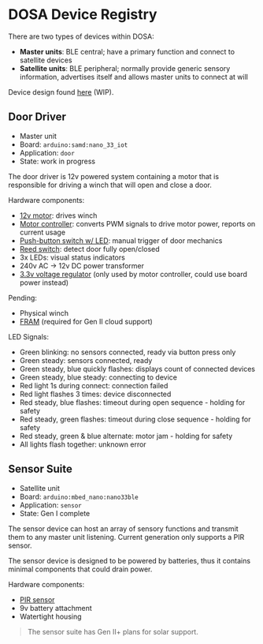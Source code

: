 DOSA Device Registry
====================

There are two types of devices within DOSA:
* **Master units**: BLE central; have a primary function and connect to satellite devices
* **Satellite units**: BLE peripheral; normally provide generic sensory information, advertises itself and allows 
                       master units to connect at will

Device design found [here](https://drive.google.com/file/d/1iOGFvSHi1p7XgKmgojp_A2M7-Gj7CR4N/view?usp=sharing) (WIP).

Door Driver
-----------
* Master unit
* Board: `arduino:samd:nano_33_iot`
* Application: `door`
* State: work in progress

The door driver is 12v powered system containing a motor that is responsible for driving a winch that will open and 
close a door.

Hardware components:
* [12v motor](https://core-electronics.com.au/100-1-metal-gearmotor-37dx73l-mm-12v-with-64-cpr-encoder-helical-pinion.html): drives winch
* [Motor controller](https://core-electronics.com.au/vnh5019-motor-driver-carrier.html): converts PWM signals to drive motor power, reports on current usage
* [Push-button switch w/ LED](https://core-electronics.com.au/waterproof-metal-pushbutton-with-blue-led-ring-16mm-blue-momentary.html): manual trigger of door mechanics
* [Reed switch](https://core-electronics.com.au/magnetic-door-switch-set.html): detect door fully open/closed
* 3x LEDs: visual status indicators
* 240v AC -> 12v DC power transformer
* [3.3v voltage regulator](https://core-electronics.com.au/pololu-3-3v-500ma-step-down-voltage-regulator-d24v5f3.html) (only used by motor controller, could use board power instead)

Pending:
* Physical winch
* [FRAM](https://core-electronics.com.au/adafruit-spi-non-volatile-fram-breakout-64kbit-8kbyte.html) (required for Gen II cloud support)

LED Signals:
* Green blinking: no sensors connected, ready via button press only
* Green steady: sensors connected, ready
* Green steady, blue quickly flashes: displays count of connected devices
* Green steady, blue steady: connecting to device
* Red light 1s during connect: connection failed
* Red light flashes 3 times: device disconnected
* Red steady, blue flashes: timeout during open sequence - holding for safety
* Red steady, green flashes: timeout during close sequence - holding for safety
* Red steady, green & blue alternate: motor jam - holding for safety
* All lights flash together: unknown error

Sensor Suite
------------
* Satellite unit
* Board: `arduino:mbed_nano:nano33ble`
* Application: `sensor`
* State: Gen I complete

The sensor device can host an array of sensory functions and transmit them to any master unit listening. Current
generation only supports a PIR sensor.

The sensor device is designed to be powered by batteries, thus it contains minimal components that could drain power.

Hardware components:
* [PIR sensor](https://core-electronics.com.au/pir-motion-sensor-11609.html)
* 9v battery attachment
* Watertight housing

> The sensor suite has Gen II+ plans for solar support.
